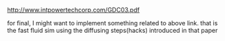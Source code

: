 http://www.intpowertechcorp.com/GDC03.pdf

for final, I might want to implement something related to above link. that is the fast fluid sim using the diffusing steps(hacks) introduced in that paper